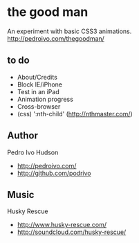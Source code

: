 # the good man
An experiment with basic CSS3 animations.
http://pedroivo.com/thegoodman/

## to do
+ About/Credits
+ Block IE/iPhone
+ Test in an iPad
+ Animation progress
+ Cross-browser
+ (css) ':nth-child' (http://nthmaster.com/)

## Author
Pedro Ivo Hudson

+ http://pedroivo.com/
+ http://github.com/podrivo

## Music
Husky Rescue

+ http://www.husky-rescue.com/
+ http://soundcloud.com/husky-rescue/